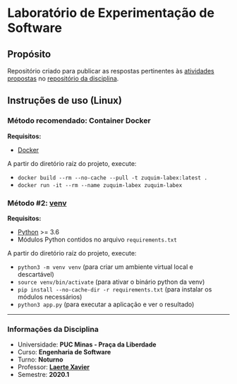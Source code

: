# Laboratório de Experimentação de Software

## Propósito
Repositório criado para publicar as respostas pertinentes às [atividades 
propostas](https://github.com/xavierlaerte/labex-20.1/blob/master/labs/lab01.md) 
 no [repositório da disciplina](https://github.com/xavierlaerte/labex-20.1).

## Instruções de uso (Linux)
### Método recomendado: Container Docker

**Requisitos:**
- [Docker](https://docs.docker.com/install/#supported-platforms)

A partir do diretório raíz do projeto, execute:

- `docker build --rm --no-cache --pull -t zuquim-labex:latest .`
- `docker run -it --rm --name zuquim-labex zuquim-labex`

### Método #2: [venv](https://docs.python.org/3.7/library/venv.html)

**Requisitos:**
- [Python](https://www.python.org/downloads/) >= 3.6
- Módulos Python contidos no arquivo `requirements.txt` 

A partir do diretório raíz do projeto, execute:

- `python3 -m venv venv` (para criar um ambiente virtual local e descartável)
- `source venv/bin/activate` (para ativar o binário python da venv)
- `pip install --no-cache-dir -r requirements.txt` (para instalar os módulos 
necessários)
- `python3 app.py` (para executar a aplicação e ver o resultado)

___
### Informações da Disciplina
* Universidade: **PUC Minas - Praça da Liberdade**
* Curso: **Engenharia de Software**
* Turno: **Noturno**
* Professor: **[Laerte Xavier](https://github.com/xavierlaerte)**  
* Semestre: **2020.1**
